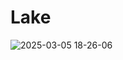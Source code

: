 # Lake

![2025-03-05 18-26-06](https://github.com/user-attachments/assets/c192d86a-63fd-4f65-844e-c73d75351144)
